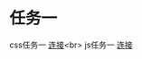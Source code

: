 任务一
===
css任务一
[连接](https://frankyieen.github.io/12345/css任务一.html)\<br>
js任务一
[连接](https://frankyieen.github.io/12345/js任务一.html)
